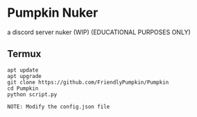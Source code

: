 # Pumpkin Nuker
a discord server nuker (WIP)
(EDUCATIONAL PURPOSES ONLY)




<h2>Termux</h2>

```
apt update
apt upgrade
git clone https://github.com/FriendlyPumpkin/Pumpkin
cd Pumpkin
python script.py

NOTE: Modify the config.json file
```
